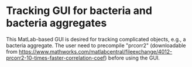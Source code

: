 # Tracking GUI for bacteria and bacteria aggregates
This MatLab-based GUI is desired for tracking complicated objects, e.g., a bacteria aggregate. The user need to precompile "prcorr2" (downloadable from https://www.mathworks.com/matlabcentral/fileexchange/4012-prcorr2-10-times-faster-correlation-coef) before using the GUI.
